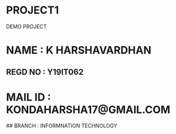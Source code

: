 # PROJECT1
DEMO PROJECT
<h1>NAME : K HARSHAVARDHAN</h1>
<h2>REGD NO : Y19IT062</h2>
<h1>MAIL ID : KONDAHARSHA17@GMAIL.COM</h1>
## BRANCH : INFORMNATION TECHNOLOGY


